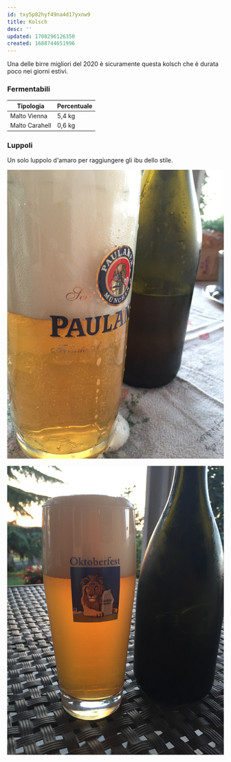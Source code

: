 ```yaml
---
id: txy5p82hyf49na4d17yxnw9
title: Kolsch
desc: ''
updated: 1708296126350
created: 1688744651996
---
```

Una delle birre migliori del 2020 è sicuramente questa kolsch che è durata poco nei giorni estivi.

### Fermentabili

 Tipologia       | Percentuale |
|----------------|-------------|
| Malto Vienna   | 5,4 kg      |
| Malto Carahell | 0,6 kg      |

### Luppoli
Un solo luppolo d'amaro per raggiungere gli ibu dello stile.

![img1](./assets/images/kolsch.JPG)

![img2](./assets/images/kolsh2.JPG)
